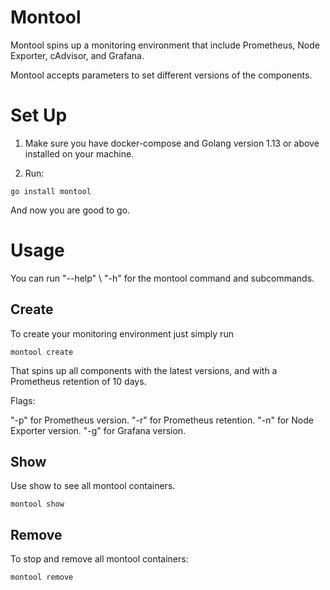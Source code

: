 # Montool
 Montool spins up a monitoring environment that include Prometheus, Node Exporter, cAdvisor, and Grafana.
 
 Montool accepts parameters to set different versions of the components. 
 

# Set Up
1. Make sure you have docker-compose and Golang version 1.13 or above installed on your machine.

2. Run:
```
go install montool
```
And now you are good to go.

# Usage
You can run "--help" \ "-h" for the montool command and subcommands.

## Create

To create your monitoring environment just simply run 
```
montool create
```
That spins up all components with the latest versions, and with a Prometheus retention of 10 days.

Flags:

"-p" for Prometheus version.
"-r" for Prometheus retention.
"-n" for Node Exporter version.
"-g" for Grafana version.

## Show
Use show to see all montool containers. 
```
montool show
```

## Remove 
To stop and remove all montool containers:
```
montool remove
```
